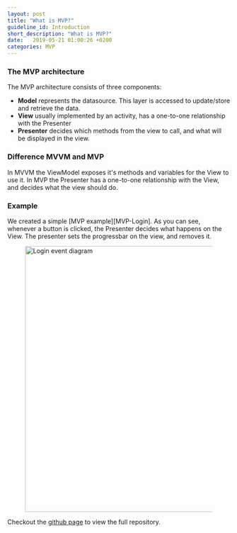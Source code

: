 ```yaml
---
layout: post
title: "What is MVP?"
guideline_id: Introduction
short_description: "What is MVP?"
date:   2019-05-21 01:00:26 +0200
categories: MVP
---
```

<h3>The MVP architecture</h3>
The MVP architecture consists of three components:
<ul>
<li><b>Model</b> represents the datasource. This layer is accessed to update/store and retrieve the data.</li>
<li><b>View</b> usually implemented by an activity, has a one-to-one relationship with the Presenter</li>
<li><b>Presenter</b> decides which methods from the view to call, and what will be displayed in the view. </li>
</ul>

<h3>Difference MVVM and MVP</h3>
In MVVM the ViewModel exposes it's methods and variables for the View to use it.
In MVP the Presenter has a one-to-one relationship with the View, and decides what the view should do.

<h3>Example</h3>
We created a simple [MVP example][MVP-Login].
As you can see, whenever a button is clicked, the Presenter decides what happens on the View.
The presenter sets the progressbar on the view, and removes it.


<figure>
  <img src="/assets/MVPLogin_event_diagram.png" alt="Login event diagram" width="600">
</figure>

Checkout the [github page][MVP-Login] to view the full repository.


[MVP-Login]: https://github.com/Geertdepont/bachelor_thesis/tree/master/MVPLogin